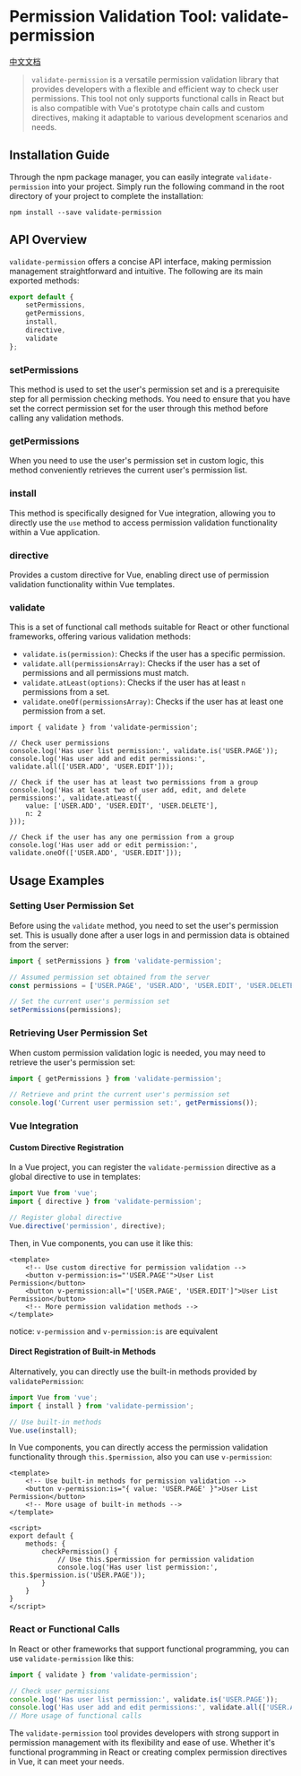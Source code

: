 # Permission Validation Tool: validate-permission

[中文文档](./README-cn.md)

> `validate-permission` is a versatile permission validation library that provides developers with a flexible and efficient way to check user permissions. This tool not only supports functional calls in React but is also compatible with Vue's prototype chain calls and custom directives, making it adaptable to various development scenarios and needs.

## Installation Guide

Through the npm package manager, you can easily integrate `validate-permission` into your project. Simply run the following command in the root directory of your project to complete the installation:

``` shell
npm install --save validate-permission
```

## API Overview

`validate-permission` offers a concise API interface, making permission management straightforward and intuitive. The following are its main exported methods:

``` javascript
export default {
    setPermissions,
    getPermissions,
    install,
    directive,
    validate
};
```

### setPermissions

This method is used to set the user's permission set and is a prerequisite step for all permission checking methods. You need to ensure that you have set the correct permission set for the user through this method before calling any validation methods.

### getPermissions

When you need to use the user's permission set in custom logic, this method conveniently retrieves the current user's permission list.

### install

This method is specifically designed for Vue integration, allowing you to directly use the `use` method to access permission validation functionality within a Vue application.

### directive

Provides a custom directive for Vue, enabling direct use of permission validation functionality within Vue templates.

### validate

This is a set of functional call methods suitable for React or other functional frameworks, offering various validation methods:

- `validate.is(permission)`: Checks if the user has a specific permission.
- `validate.all(permissionsArray)`: Checks if the user has a set of permissions and all permissions must match.
- `validate.atLeast(options)`: Checks if the user has at least `n` permissions from a set.
- `validate.oneOf(permissionsArray)`: Checks if the user has at least one permission from a set.

``` shell
import { validate } from 'validate-permission';

// Check user permissions
console.log('Has user list permission:', validate.is('USER.PAGE'));
console.log('Has user add and edit permissions:', validate.all(['USER.ADD', 'USER.EDIT']));

// Check if the user has at least two permissions from a group
console.log('Has at least two of user add, edit, and delete permissions:', validate.atLeast({
    value: ['USER.ADD', 'USER.EDIT', 'USER.DELETE'],
    n: 2
}));

// Check if the user has any one permission from a group
console.log('Has user add or edit permission:', validate.oneOf(['USER.ADD', 'USER.EDIT']));
```

## Usage Examples

### Setting User Permission Set
Before using the `validate` method, you need to set the user's permission set. This is usually done after a user logs in and permission data is obtained from the server:

``` javascript
import { setPermissions } from 'validate-permission';

// Assumed permission set obtained from the server
const permissions = ['USER.PAGE', 'USER.ADD', 'USER.EDIT', 'USER.DELETE'];

// Set the current user's permission set
setPermissions(permissions);
```

### Retrieving User Permission Set
When custom permission validation logic is needed, you may need to retrieve the user's permission set:

``` javascript
import { getPermissions } from 'validate-permission';

// Retrieve and print the current user's permission set
console.log('Current user permission set:', getPermissions());
```

### Vue Integration
#### Custom Directive Registration
In a Vue project, you can register the `validate-permission` directive as a global directive to use in templates:

``` javascript
import Vue from 'vue';
import { directive } from 'validate-permission';

// Register global directive
Vue.directive('permission', directive);
```

Then, in Vue components, you can use it like this:

``` vue
<template>
    <!-- Use custom directive for permission validation -->
    <button v-permission:is="'USER.PAGE'">User List Permission</button>
    <button v-permission:all="['USER.PAGE', 'USER.EDIT']">User List Permission</button>
    <!-- More permission validation methods -->
</template>
```

notice: `v-permission` and `v-permission:is` are equivalent

#### Direct Registration of Built-in Methods

Alternatively, you can directly use the built-in methods provided by `validatePermission`:

``` javascript
import Vue from 'vue';
import { install } from 'validate-permission';

// Use built-in methods
Vue.use(install);
```

In Vue components, you can directly access the permission validation functionality through `this.$permission`, also you can use `v-permission`:

``` vue
<template>
    <!-- Use built-in methods for permission validation -->
    <button v-permission:is="{ value: 'USER.PAGE' }">User List Permission</button>
    <!-- More usage of built-in methods -->
</template>

<script>
export default {
    methods: {
        checkPermission() {
            // Use this.$permission for permission validation
            console.log('Has user list permission:', this.$permission.is('USER.PAGE'));
        }
    }
}
</script>
```

### React or Functional Calls

In React or other frameworks that support functional programming, you can use `validate-permission` like this:

``` javascript
import { validate } from 'validate-permission';

// Check user permissions
console.log('Has user list permission:', validate.is('USER.PAGE'));
console.log('Has user add and edit permissions:', validate.all(['USER.ADD', 'USER.EDIT']));
// More usage of functional calls
```

The `validate-permission` tool provides developers with strong support in permission management with its flexibility and ease of use. Whether it's functional programming in React or creating complex permission directives in Vue, it can meet your needs.